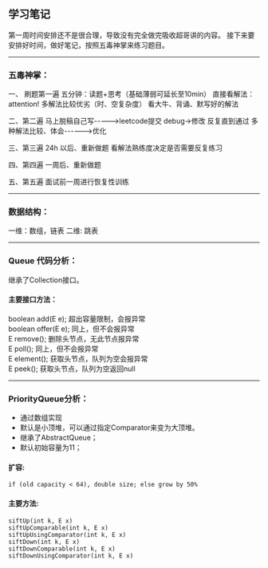 ## 学习笔记

第一周时间安排还不是很合理，导致没有完全做完吸收超哥讲的内容。
接下来要安排好时间，做好笔记，按照五毒神掌来练习题目。

---

### 五毒神掌：
一、 刷题第一遍
五分钟：读题+思考（基础薄弱可延长至10min）
直接看解法：attention! 多解法比较优劣（时、空复杂度）
看大牛、背诵、默写好的解法

二、第二遍
马上脱稿自己写----->leetcode提交
debug->修改 反复直到通过
多种解法比较、体会------>优化

三、第三遍
24h 以后、重新做题
看解法熟练度决定是否需要反复练习

四、第四遍
一周后、重新做题

五、第五遍
面试前一周进行恢复性训练

---

### 数据结构：
一维：数组，链表
二维: 跳表

---

### Queue 代码分析：
继承了Collection接口。

#### 主要接口方法：
boolean add(E e);  超出容量限制，会报异常  
boolean offer(E e);  同上，但不会报异常  
E remove();  删除头节点，无此节点报异常  
E poll();  同上，但不会报异常  
E element(); 获取头节点，队列为空会报异常  
E peek();  获取头节点，队列为空返回null

---

### PriorityQueue分析：
- 通过数组实现
- 默认是小顶堆，可以通过指定Comparator来变为大顶堆。
- 继承了AbstractQueue；
- 默认初始容量为11；
#### 扩容:
    if (old capacity < 64), double size; else grow by 50%
#### 主要方法:
    siftUp(int k, E x)
    siftUpComparable(int k, E x)
    siftUpUsingComparator(int k, E x)
    siftDown(int k, E x)
    siftDownComparable(int k, E x)
    siftDownUsingComparator(int k, E x)
